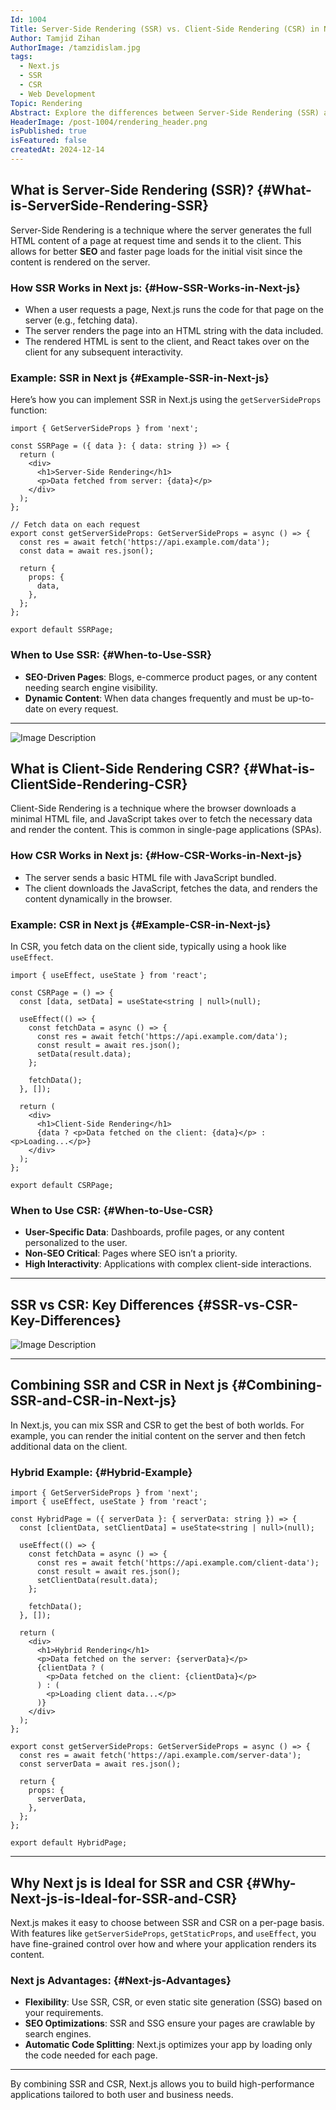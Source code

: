 ```yaml
---
Id: 1004
Title: Server-Side Rendering (SSR) vs. Client-Side Rendering (CSR) in Next.js
Author: Tamjid Zihan
AuthorImage: /tamzidislam.jpg
tags:
  - Next.js
  - SSR
  - CSR
  - Web Development
Topic: Rendering
Abstract: Explore the differences between Server-Side Rendering (SSR) and Client-Side Rendering (CSR) in Next.js. Learn how each approach works, their best use cases, and how to combine them for optimal web performance.
HeaderImage: /post-1004/rendering_header.png
isPublished: true
isFeatured: false
createdAt: 2024-12-14
---
```



## What is Server-Side Rendering (SSR)? {#What-is-ServerSide-Rendering-SSR}

Server-Side Rendering is a technique where the server generates the full HTML content of a page at request time and sends it to the client. This allows for better **SEO** and faster page loads for the initial visit since the content is rendered on the server.

### How SSR Works in Next js: {#How-SSR-Works-in-Next-js}
- When a user requests a page, Next.js runs the code for that page on the server (e.g., fetching data).
- The server renders the page into an HTML string with the data included.
- The rendered HTML is sent to the client, and React takes over on the client for any subsequent interactivity.

### Example: SSR in Next js {#Example-SSR-in-Next-js}
Here’s how you can implement SSR in Next.js using the `getServerSideProps` function:

```tsx
import { GetServerSideProps } from 'next';

const SSRPage = ({ data }: { data: string }) => {
  return (
    <div>
      <h1>Server-Side Rendering</h1>
      <p>Data fetched from server: {data}</p>
    </div>
  );
};

// Fetch data on each request
export const getServerSideProps: GetServerSideProps = async () => {
  const res = await fetch('https://api.example.com/data');
  const data = await res.json();

  return {
    props: {
      data,
    },
  };
};

export default SSRPage;
```

### When to Use SSR: {#When-to-Use-SSR}
- **SEO-Driven Pages**: Blogs, e-commerce product pages, or any content needing search engine visibility.
- **Dynamic Content**: When data changes frequently and must be up-to-date on every request.

---
![Image Description](/post-1004/rendering_header.png)

## What is Client-Side Rendering CSR? {#What-is-ClientSide-Rendering-CSR}

Client-Side Rendering is a technique where the browser downloads a minimal HTML file, and JavaScript takes over to fetch the necessary data and render the content. This is common in single-page applications (SPAs).

### How CSR Works in Next js: {#How-CSR-Works-in-Next-js}
- The server sends a basic HTML file with JavaScript bundled.
- The client downloads the JavaScript, fetches the data, and renders the content dynamically in the browser.

### Example: CSR in Next js {#Example-CSR-in-Next-js}
In CSR, you fetch data on the client side, typically using a hook like `useEffect`.

```tsx
import { useEffect, useState } from 'react';

const CSRPage = () => {
  const [data, setData] = useState<string | null>(null);

  useEffect(() => {
    const fetchData = async () => {
      const res = await fetch('https://api.example.com/data');
      const result = await res.json();
      setData(result.data);
    };

    fetchData();
  }, []);

  return (
    <div>
      <h1>Client-Side Rendering</h1>
      {data ? <p>Data fetched on the client: {data}</p> : <p>Loading...</p>}
    </div>
  );
};

export default CSRPage;
```

### When to Use CSR: {#When-to-Use-CSR}
- **User-Specific Data**: Dashboards, profile pages, or any content personalized to the user.
- **Non-SEO Critical**: Pages where SEO isn’t a priority.
- **High Interactivity**: Applications with complex client-side interactions.

---

## SSR vs CSR: Key Differences {#SSR-vs-CSR-Key-Differences}

![Image Description](/post-1004/Capture.png)

---

## Combining SSR and CSR in Next js {#Combining-SSR-and-CSR-in-Next-js}

In Next.js, you can mix SSR and CSR to get the best of both worlds. For example, you can render the initial content on the server and then fetch additional data on the client.

### Hybrid Example: {#Hybrid-Example}
```tsx
import { GetServerSideProps } from 'next';
import { useEffect, useState } from 'react';

const HybridPage = ({ serverData }: { serverData: string }) => {
  const [clientData, setClientData] = useState<string | null>(null);

  useEffect(() => {
    const fetchData = async () => {
      const res = await fetch('https://api.example.com/client-data');
      const result = await res.json();
      setClientData(result.data);
    };

    fetchData();
  }, []);

  return (
    <div>
      <h1>Hybrid Rendering</h1>
      <p>Data fetched on the server: {serverData}</p>
      {clientData ? (
        <p>Data fetched on the client: {clientData}</p>
      ) : (
        <p>Loading client data...</p>
      )}
    </div>
  );
};

export const getServerSideProps: GetServerSideProps = async () => {
  const res = await fetch('https://api.example.com/server-data');
  const serverData = await res.json();

  return {
    props: {
      serverData,
    },
  };
};

export default HybridPage;
```

---

## Why Next js is Ideal for SSR and CSR {#Why-Next-js-is-Ideal-for-SSR-and-CSR}

Next.js makes it easy to choose between SSR and CSR on a per-page basis. With features like `getServerSideProps`, `getStaticProps`, and `useEffect`, you have fine-grained control over how and where your application renders its content.

### Next js Advantages: {#Next-js-Advantages}
- **Flexibility**: Use SSR, CSR, or even static site generation (SSG) based on your requirements.
- **SEO Optimizations**: SSR and SSG ensure your pages are crawlable by search engines.
- **Automatic Code Splitting**: Next.js optimizes your app by loading only the code needed for each page.

---

By combining SSR and CSR, Next.js allows you to build high-performance applications tailored to both user and business needs.
